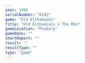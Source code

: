 ```yaml
---
year: 1996
serialNumber: "0192" 
game: "Old Elthamians"
title: "Old Elthamians v The Min"
gameLocation: "Foxbury"
gameDate: ""
shortReport: ""
result: ""
resultType: ""
type: "game"
---
```


